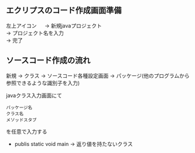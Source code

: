 ## エクリプスのコード作成画面準備
左上アイコン  　
→ 新規javaプロジェクト  
→ プロジェクト名を入力  
→ 完了

## ソースコード作成の流れ
新規
→ クラス
→ ソースコード各種設定画面
→ パッケージ(他のプログラムから参照できるような識別子を入力)


javaクラス入力画面にて

    パッケージ名
    クラス名
    メソッドスタブ

を任意で入力する

- publis static void main → 返り値を持たないクラス
